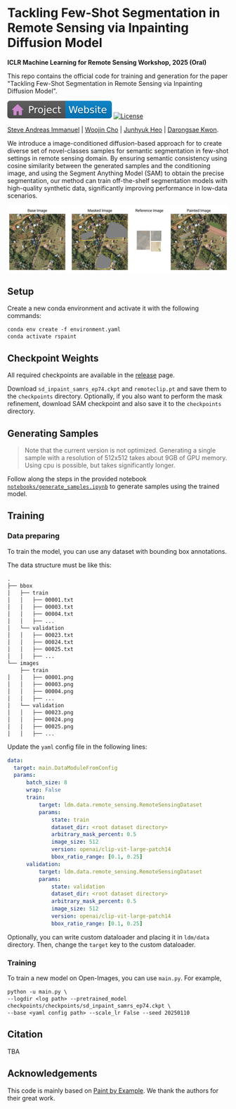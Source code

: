 # Tackling Few-Shot Segmentation in Remote Sensing via Inpainting Diffusion Model

**ICLR Machine Learning for Remote Sensing Workshop, 2025 (Oral)**


This repo contains the official code for training and generation for the paper "Tackling Few-Shot Segmentation in Remote Sensing via Inpainting Diffusion Model".


<!-- [![Paper](https://img.shields.io/badge/arXiv-PDF-b31b1b)](https://arxiv.org/abs/2312.02145) -->
<!-- [![Hugging Face Demo](https://img.shields.io/badge/🤗%20Hugging%20Face%20(LCM)-Space-yellow)](https://huggingface.co/spaces/prs-eth/marigold-lcm) -->
[![Website](figure/badge-website.svg)](https://steveimmanuel.github.io/rs-paint)
[![License](https://img.shields.io/badge/License-Apache--2.0-929292)](https://www.apache.org/licenses/LICENSE-2.0)

[Steve Andreas Immanuel](https://steveimm.id) | [Woojin Cho](https://woojin-cho.github.io/) | [Junhyuk Heo](https://rokmc1250.github.io/) | [Darongsae Kwon](https://www.linkedin.com/in/darongsaekwon).

We introduce a image-conditioned diffusion-based approach for to create diverse set of novel-classes samples for semantic segmentation in few-shot settings in remote sensing domain. By ensuring semantic consistency using cosine similarity between the generated samples and the conditioning image, and using the Segment Anything Model (SAM) to obtain the precise segmentation, our method can train off-the-shelf segmentation models with high-quality synthetic data, significantly improving performance in low-data scenarios.

![Teaser](figure/teaser.jpeg)

## Setup

Create a new conda environment and activate it with the following commands:
```
conda env create -f environment.yaml
conda activate rspaint
```

## Checkpoint Weights
All required checkpoints are available in the [release](https://github.com/SteveImmanuel/rs-paint/releases) page. 

Download `sd_inpaint_samrs_ep74.ckpt` and `remoteclip.pt` and save them to the `checkpoints` directory. Optionally, if you also want to perform the mask refinement, download SAM checkpoint and also save it to the `checkpoints` directory.

## Generating Samples

>Note that the current version is not optimized. Generating a single sample with a resolution of 512x512 takes about 9GB of GPU memory. Using cpu is possible, but takes significantly longer.

Follow along the steps in the provided notebook [`notebooks/generate_samples.ipynb`](notebooks/generate_samples.ipynb) to generate samples using the trained model.

## Training

### Data preparing
To train the model, you can use any dataset with bounding box annotations.

The data structure must be like this:
```
.
├── bbox
│   ├── train
│   │   ├── 00001.txt
│   │   ├── 00003.txt
│   │   ├── 00004.txt
│   │   ├── ...
│   └── validation
│   │   ├── 00023.txt
│   │   ├── 00024.txt
│   │   ├── 00025.txt
│   │   ├── ...
└── images
    ├── train
│   │   ├── 00001.png
│   │   ├── 00003.png
│   │   ├── 00004.png
│   │   ├── ...
│   └── validation
│   │   ├── 00023.png
│   │   ├── 00024.png
│   │   ├── 00025.png
│   │   ├── ...
```
Update the `yaml` config file in the following lines:
```yaml
data:
  target: main.DataModuleFromConfig
  params:
      batch_size: 8
      wrap: False
      train:
          target: ldm.data.remote_sensing.RemoteSensingDataset
          params:
              state: train
              dataset_dir: <root dataset directory>
              arbitrary_mask_percent: 0.5
              image_size: 512
              version: openai/clip-vit-large-patch14
              bbox_ratio_range: [0.1, 0.25]
      validation:
          target: ldm.data.remote_sensing.RemoteSensingDataset
          params:
              state: validation
              dataset_dir: <root dataset directory> 
              arbitrary_mask_percent: 0.5
              image_size: 512
              version: openai/clip-vit-large-patch14
              bbox_ratio_range: [0.1, 0.25]
```
Optionally, you can write custom dataloader and placing it in `ldm/data` directory. Then, change the `target` key to the custom dataloader.

### Training
To train a new model on Open-Images, you can use `main.py`. For example,
```
python -u main.py \
--logdir <log path> --pretrained_model checkpoints/checkpoints/sd_inpaint_samrs_ep74.ckpt \
--base <yaml config path> --scale_lr False --seed 20250110
```

## Citation
TBA
<!-- ```
@article{2025rspaint,
  title={Tackling Few-Shot Segmentation in Remote Sensing via Inpainting Diffusion Model},
  author={Immanuel, Steve Andreas and Cho, Woojin and Heo, Junhyuk and Kwon, Darongsae},
  journal={arXiv preprint arXiv:2211.13227},
  year={2022}
}
``` -->

## Acknowledgements
This code is mainly based on [Paint by Example](https://github.com/Fantasy-Studio/Paint-by-Example). We thank the authors for their great work.